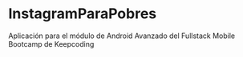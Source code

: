 # InstagramParaPobres

Aplicación para el módulo de Android Avanzado del Fullstack Mobile Bootcamp de Keepcoding
